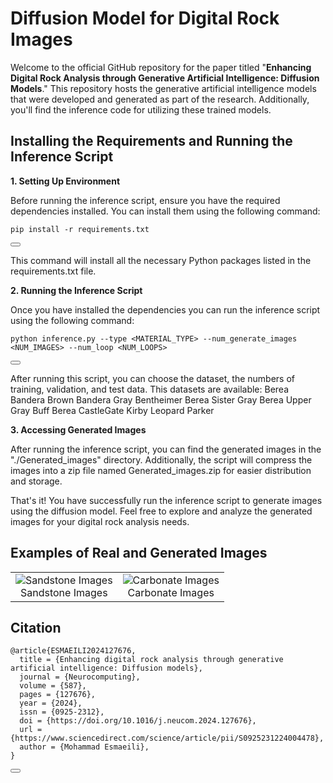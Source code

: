 # Diffusion Model for Digital Rock Images
Welcome to the official GitHub repository for the paper titled "**Enhancing Digital Rock Analysis through Generative Artificial Intelligence: Diffusion Models**." This repository hosts the generative artificial intelligence models that were developed and generated as part of the research. Additionally, you'll find the inference code for utilizing these trained models.

## Installing the Requirements and Running the Inference Script
**1. Setting Up Environment**

Before running the inference script, ensure you have the required dependencies installed. You can install them using the following command:

<div id="codeSnippet">
  <pre><code>pip install -r requirements.txt</code></pre>
  <button onclick="copyCode('pip install -r requirements.txt')"></button>
</div>

This command will install all the necessary Python packages listed in the requirements.txt file.

**2. Running the Inference Script**

Once you have installed the dependencies you can run the inference script using the following command:

<div id="codeSnippet">
  <pre><code>python inference.py --type &lt;MATERIAL_TYPE&gt; --num_generate_images &lt;NUM_IMAGES&gt; --num_loop &lt;NUM_LOOPS&gt;</code></pre>
  <button onclick="copyCode('python inference.py --type &lt;MATERIAL_TYPE&gt; --num_generate_images &lt;NUM_IMAGES&gt; --num_loop &lt;NUM_LOOPS&gt;')"></button>
</div>

After running this script, you can choose the dataset, the numbers of training, validation, and test data.
This datasets are available:
  Berea
  Bandera Brown
  Bandera Gray
  Bentheimer
  Berea Sister Gray
  Berea Upper Gray
  Buff Berea
  CastleGate
  Kirby
  Leopard
  Parker

**3. Accessing Generated Images**

After running the inference script, you can find the generated images in the "./Generated_images" directory. Additionally, the script will compress the images into a zip file named Generated_images.zip for easier distribution and storage.

That's it! You have successfully run the inference script to generate images using the diffusion model. Feel free to explore and analyze the generated images for your digital rock analysis needs.

## Examples of Real and Generated Images

<table align="center">
  <tr>
    <td style="text-align: center;">
      <div>
        <img src="Images/8.png" alt="Sandstone Images">
        <figcaption>Sandstone Images</figcaption>
      </div>
    </td>
    <td style="text-align: center;">
      <div>
        <img src="Images/9.png" alt="Carbonate Images">
        <figcaption>Carbonate Images</figcaption>
      </div>
    </td>
  </tr>
</table>

## Citation

<div id="citation">
  <pre><code>@article{ESMAEILI2024127676,
  title = {Enhancing digital rock analysis through generative artificial intelligence: Diffusion models},
  journal = {Neurocomputing},
  volume = {587},
  pages = {127676},
  year = {2024},
  issn = {0925-2312},
  doi = {https://doi.org/10.1016/j.neucom.2024.127676},
  url = {https://www.sciencedirect.com/science/article/pii/S0925231224004478},
  author = {Mohammad Esmaeili},
}</code></pre>
  <button onclick="copyCitation()"></button>
</div>
